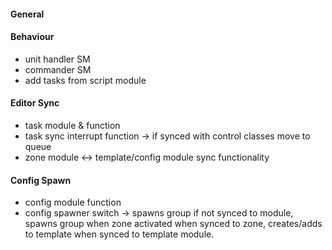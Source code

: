#### General


#### Behaviour
- unit handler SM
- commander SM
- add tasks from script module

#### Editor Sync
- task module & function 
- task sync interrupt function -> if synced with control classes move to queue
- zone module <-> template/config module sync functionality

#### Config Spawn
- config module function
- config spawner switch -> spawns group if not synced to module, spawns group when zone activated when synced to zone,
creates/adds to template when synced to template module.
